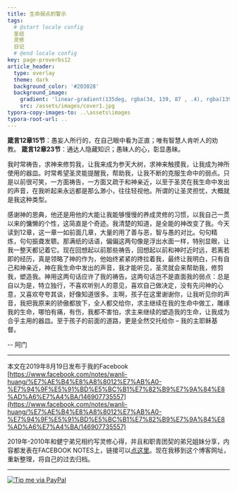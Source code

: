 ```yaml
---
title: 生命弱点的警示
tags: 
  # @start locale config
  圣经
  灵修
  日记
  # @end locale config
key: page-proverbs12
article_header:
  type: overlay
  theme: dark
  background_color: '#203028'
  background_image:
    gradient: 'linear-gradient(135deg, rgba(34, 139, 87 , .4), rgba(139, 34, 139, .4))'
    src: /assets/images/cover1.jpg
typora-copy-images-to: ..\assets\images
typora-root-url: ..
---
```


**箴言12章15节**：愚妄人所行的，在自己眼中看为正直；唯有智慧人肯听人的劝教。
**箴言12章23节**：通达人隐藏知识；愚昧人的心，彰显愚昧。

<!--more-->

我时常祷告，求神来修剪我，让我来成为参天大树，求神来触摸我，让我成为神所使用的器皿。时常希望圣灵能提醒我，帮助我，让我不断的克服生命中的弱点。只是以前很可笑，一方面祷告，一方面又疏于和神亲近，以至于圣灵在我生命中发出的声音，在我听起来永远都是那么渺小，往往轻视他。所谓的让圣灵担忧，大概就是我这种类型。

感谢神的恩典，他还是用他的大能让我能够慢慢的养成灵修的习惯，以我自己一贯以来的慵懒的个性，这简直是个奇迹。我清楚的知道，是全能的神改变了我。今天读到12章，这一章一如前面几章，大量的用了善与恶，智与愚的对比。句句精炼，句句振聋发聩。那满纸的话语，偏偏这两句像是浮出水面一样，特别显眼，让我一整天都记着它。现在回想起以前那些祷告，回想起以前和神时近时远，若离若即的经历，真是领略了神的作为，他始终紧紧的搀拉着我，最终让我明白，只有自己和神亲近，神在我生命中发出的声音，我才能听见，圣灵就会来帮助我，修剪我，塑造我。神用这两句话应许了我的祷告。这两句话岂不是直面我的弱点：总是自以为是，特立独行，不喜欢听别人的意见，喜欢自己做决定，没有先问神的心意，又喜欢夸夸其谈，好像知道很多。主啊，孩子在这里谢谢你，让我听见你的声音，我把我原来的骄傲都放下，全人都交给你，求主继续在我的生命中做工，雕琢我的生命，哪怕有痛，有伤，我都不害怕，求主来继续的塑造我的生命，让我成为合乎主用的器皿。至于孩子的前面的道路，更是全然交托给你 – 我的主耶稣基督。

-- 阿门

---

本文在2019年8月19日发布于我的Facebook [https://www.facebook.com/notes/wanli-huang/%E7%AE%B4%E8%A8%8012%E7%AB%A0-%E7%94%9F%E5%91%BD%E5%BC%B1%E7%82%B9%E7%9A%84%E8%AD%A6%E7%A4%BA/146907735557](https://www.facebook.com/notes/wanli-huang/%E7%AE%B4%E8%A8%8012%E7%AB%A0-%E7%94%9F%E5%91%BD%E5%BC%B1%E7%82%B9%E7%9A%84%E8%AD%A6%E7%A4%BA/146907735557)

2019年-2010年和健宁弟兄相约写灵修心得，并且和职青团契的弟兄姐妹分享，内容都发表在FACEBOOK NOTES上，链接可以[点这里](https://www.facebook.com/wanli.huang/notes)。现在我移到这个博客网址，重新整理，将自己的过去归档。

---

[![Tip me via PayPal](https://www.paypalobjects.com/zh_XC/i/btn/btn_donate_SM.gif)](https://www.paypal.com/cgi-bin/webscr?cmd=_s-xclick&hosted_button_id=TDFWVKVKGKKZ6)

